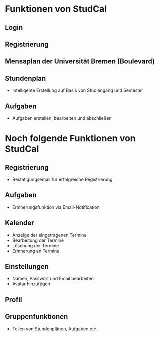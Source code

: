 # Funktionen von StudCal

## Login
## Registrierung
## Mensaplan der Universität Bremen (Boulevard)

## Stundenplan
- Intelligente Erstellung auf Basis von Studiengang und Semester

## Aufgaben
- Aufgaben erstellen, bearbeiten und abschließen


# Noch folgende Funktionen von StudCal

## Registrierung
- Bestätigungsemail für erfolgreiche Registrierung

## Aufgaben
- Erinnerungsfunktion via Email-Notification

## Kalender
- Anzeige der eingetragenen Termine
- Bearbeitung der Termine
- Löschung der Termine
- Erinnerung an Termine

## Einstellungen
- Namen, Passwort und Email bearbeiten
- Avatar hinzufügen

## Profil

## Gruppenfunktionen
- Teilen von Stundenplänen, Aufgaben etc.